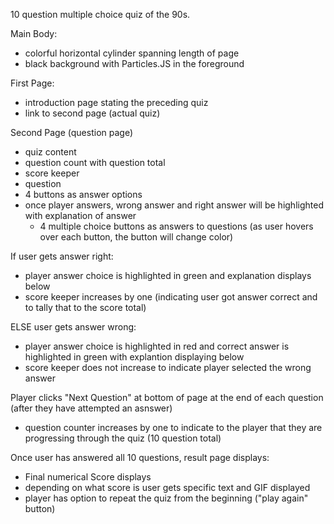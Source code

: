 10 question multiple choice quiz of the 90s. 

Main Body:
  - colorful horizontal cylinder spanning length of page
  - black background with Particles.JS in the foreground

First Page:
  - introduction page stating the preceding quiz
  - link to second page (actual quiz)

Second Page (question page)
  - quiz content
  - question count with question total
  - score keeper
  - question
  - 4 buttons as answer options
  - once player answers, wrong answer and right answer will be highlighted with explanation of answer
     - 4 multiple choice buttons as answers to questions (as user hovers over each button, the button will change color)


If user gets answer right:
  - player answer choice is highlighted in green and explanation displays below
  - score keeper increases by one (indicating user got answer correct and to tally that to the score total)

ELSE user gets answer wrong:
  - player answer choice is highlighted in red and correct answer is highlighted in green with explantion displaying below
  - score keeper does not increase to indicate player selected the wrong answer
  
Player clicks "Next Question" at bottom of page at the end of each question (after they have attempted an asnswer)
  - question counter increases by one to indicate to the player that they are progressing through the quiz (10 question total)
     
Once user has answered all 10 questions, result page displays:
  - Final numerical Score displays
  - depending on what score is user gets specific text and GIF displayed
  - player has option to repeat the quiz from the beginning ("play again" button)
  
